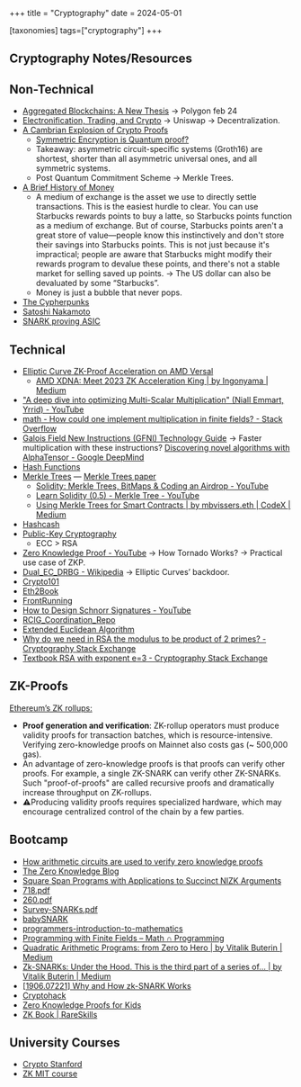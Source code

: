 +++
title = "Cryptography"
date = 2024-05-01

[taxonomies]
tags=["cryptography"]
+++

## Cryptography Notes/Resources

## Non-Technical

- [Aggregated Blockchains: A New Thesis](https://polygon.technology/blog/aggregated-blockchains-a-new-thesis) → Polygon feb 24
- [Electronification, Trading, and Crypto](https://blog.uniswap.org/electronification-trading-and-crypto) → Uniswap → Decentralization.
- [A Cambrian Explosion of Crypto Proofs](https://nakamoto.com/cambrian-explosion-of-crypto-proofs/)
  - [Symmetric Encryption is Quantum proof?](https://en.m.wikipedia.org/wiki/Post-quantum_cryptography)
  - Takeaway: asymmetric circuit-specific systems (Groth16) are shortest, shorter than all asymmetric universal ones, and all symmetric systems.
  - Post Quantum Commitment Scheme → Merkle Trees.
- [A Brief History of Money](https://nakamoto.com/a-brief-history-of-money/)
  - A medium of exchange is the asset we use to directly settle transactions. This is the easiest hurdle to clear. You can use Starbucks rewards points to buy a latte, so Starbucks points function as a medium of exchange. But of course, Starbucks points aren't a great store of value—people know this instinctively and don't store their savings into Starbucks points. This is not just because it's impractical; people are aware that Starbucks might modify their rewards program to devalue these points, and there's not a stable market for selling saved up points. → The US dollar can also be devaluated by some “Starbucks”.
  - Money is just a bubble that never pops.
- [The Cypherpunks](https://nakamoto.com/the-cypherpunks/)
- [Satoshi Nakamoto](https://nakamoto.com/satoshi-nakamoto/)
- [SNARK proving ASIC](https://twitter.com/drakefjustin/status/1755929540700807211)

## Technical

- [Elliptic Curve ZK-Proof Acceleration on AMD Versal](https://www.ulvetanna.io/news/elliptic-curve-acceleration-amd-versal)
  - [AMD XDNA: Meet 2023 ZK Acceleration King | by Ingonyama | Medium](https://medium.com/@ingonyama/amd-xdna-meet-2023-zk-acceleration-king-323a29c93b75)
- ["A deep dive into optimizing Multi-Scalar Multiplication" (Niall Emmart, Yrrid) - YouTube](https://www.youtube.com/watch?v=KAWlySN7Hm8)
- [math - How could one implement multiplication in finite fields? - Stack Overflow](https://stackoverflow.com/questions/1935658/how-could-one-implement-multiplication-in-finite-fields)
- [Galois Field New Instructions (GFNI) Technology Guide](https://networkbuilders.intel.com/solutionslibrary/galois-field-new-instructions-gfni-technology-guide) → Faster multiplication with these instructions? [Discovering novel algorithms with AlphaTensor - Google DeepMind](https://deepmind.google/discover/blog/discovering-novel-algorithms-with-alphatensor/)
- [Hash Functions](https://nakamoto.com/hash-functions/)
- [Merkle Trees](https://nakamoto.com/merkle-trees/) — [Merkle Trees paper](https://web.archive.org/web/20141222120036/http://www.emsec.rub.de/media/crypto/attachments/files/2011/04/becker_1.pdf)
  - [Solidity: Merkle Trees, BitMaps & Coding an Airdrop - YouTube](https://www.youtube.com/watch?v=Iv0cPT-7AR8)
  - [Learn Solidity (0.5) - Merkle Tree - YouTube](https://www.youtube.com/watch?v=n6nEPaE7KZ8)
  - [Using Merkle Trees for Smart Contracts | by mbvissers.eth | CodeX | Medium](https://medium.com/codex/using-merkle-trees-for-smart-contracts-24ccf6f75a0a)
- [Hashcash](https://nakamoto.com/hashcash/)
- [Public-Key Cryptography](https://nakamoto.com/public-key-cryptography/)
  - ECC > RSA
- [Zero Knowledge Proof - YouTube](https://www.youtube.com/playlist?list=PLO5VPQH6OWdWPjQo_bxy8Oc1NFShta83y) → How Tornado Works? → Practical use case of ZKP.
- [Dual_EC_DRBG - Wikipedia](https://en.wikipedia.org/wiki/Dual_EC_DRBG) → Elliptic Curves’ backdoor.
- [Crypto101](https://www.crypto101.io/)
- [Eth2Book](https://eth2book.info/capella/contents/)
- [FrontRunning](https://coinmarketcap.com/academy/es/glossary/front-running)
- [How to Design Schnorr Signatures - YouTube](https://www.youtube.com/watch?v=wjACBRJDfxc)
- [RCIG_Coordination_Repo](https://github.com/The-DevX-Initiative/RCIG_Coordination_Repo)
- [Extended Euclidean Algorithm](https://web.archive.org/web/20230511143526/http://www-math.ucdenver.edu/~wcherowi/courses/m5410/exeucalg.html)
- [Why do we need in RSA the modulus to be product of 2 primes? - Cryptography Stack Exchange](https://crypto.stackexchange.com/questions/5170/why-do-we-need-in-rsa-the-modulus-to-be-product-of-2-primes)
- [Textbook RSA with exponent e=3 - Cryptography Stack Exchange](https://crypto.stackexchange.com/questions/18301/textbook-rsa-with-exponent-e-3)

## ZK-Proofs

[Ethereum’s ZK rollups:](https://ethereum.org/developers/docs/scaling/zk-rollups)

- **Proof generation and verification**: ZK-rollup operators must produce validity proofs for transaction batches, which is resource-intensive. Verifying zero-knowledge proofs on Mainnet also costs gas (~ 500,000 gas).
- An advantage of zero-knowledge proofs is that proofs can verify other proofs. For example, a single ZK-SNARK can verify other ZK-SNARKs. Such "proof-of-proofs" are called recursive proofs and dramatically increase throughput on ZK-rollups.
- ⚠️Producing validity proofs requires specialized hardware, which may encourage centralized control of the chain by a few parties.

## Bootcamp

- [How arithmetic circuits are used to verify zero knowledge proofs](https://www.rareskills.io/post/zk-circuits)
- [The Zero Knowledge Blog](https://www.zeroknowledgeblog.com/)
- [Square Span Programs with Applications to Succinct NIZK Arguments](https://eprint.iacr.org/2014/718)
- [718.pdf](https://eprint.iacr.org/2014/718.pdf)
- [260.pdf](https://eprint.iacr.org/2016/260.pdf)
- [Survey-SNARKs.pdf](https://www.di.ens.fr/~nitulesc/files/Survey-SNARKs.pdf)
- [babySNARK](https://github.com/initc3/babySNARK)
- [programmers-introduction-to-mathematics](https://github.com/pim-book/programmers-introduction-to-mathematics)
- [Programming with Finite Fields – Math ∩ Programming](https://jeremykun.com/2014/03/13/programming-with-finite-fields/)
- [Quadratic Arithmetic Programs: from Zero to Hero | by Vitalik Buterin | Medium](https://medium.com/@VitalikButerin/quadratic-arithmetic-programs-from-zero-to-hero-f6d558cea649)
- [Zk-SNARKs: Under the Hood. This is the third part of a series of… | by Vitalik Buterin | Medium](https://medium.com/@VitalikButerin/zk-snarks-under-the-hood-b33151a013f6)
- [[1906.07221] Why and How zk-SNARK Works](https://arxiv.org/abs/1906.07221)
- [Cryptohack](https://cryptohack.org/)
- [Zero Knowledge Proofs for Kids](https://eli5.zksync.io/glossary)
- [ZK Book | RareSkills](https://www.rareskills.io/zk-book)

## University Courses

- [Crypto Stanford](https://crypto.stanford.edu/~dabo/courses/OnlineCrypto/)
- [ZK MIT course](https://zkiap.com/)
